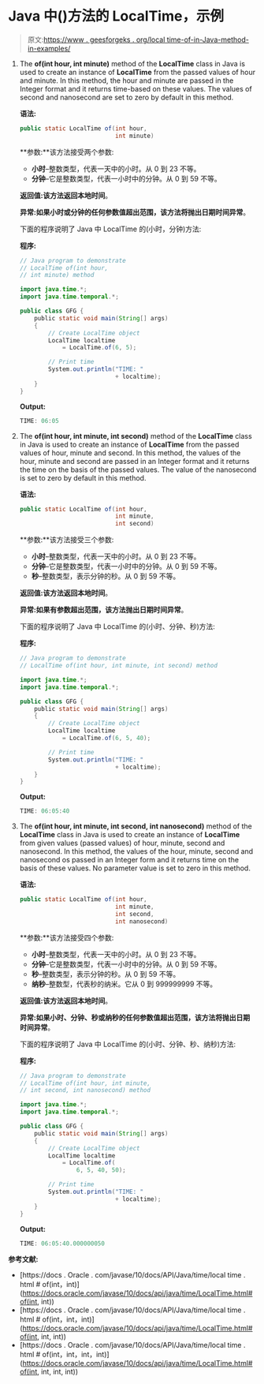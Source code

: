 # Java 中()方法的 LocalTime，示例

> 原文:[https://www . geesforgeks . org/local time-of-in-Java-method-in-examples/](https://www.geeksforgeeks.org/localtime-of-method-in-java-with-examples/)

1.  The **of(int hour, int minute)** method of the **LocalTime** class in Java is used to create an instance of **LocalTime** from the passed values of hour and minute. In this method, the hour and minute are passed in the Integer format and it returns time-based on these values. The values of second and nanosecond are set to zero by default in this method.

    **语法:**

    ```java
    public static LocalTime of(int hour,
                               int minute)

    ```

    **参数:**该方法接受两个参数:

    *   **小时**–整数类型，代表一天中的小时。从 0 到 23 不等。
    *   **分钟**–它是整数类型，代表一小时中的分钟。从 0 到 59 不等。

    **返回值:**该方法返回**本地时间**。

    **异常:**如果小时或分钟的任何参数值超出范围，该方法将抛出**日期时间异常**。

    下面的程序说明了 Java 中 LocalTime 的(小时，分钟)方法:

    **程序:**

    ```java
    // Java program to demonstrate
    // LocalTime of(int hour,
    // int minute) method

    import java.time.*;
    import java.time.temporal.*;

    public class GFG {
        public static void main(String[] args)
        {
            // Create LocalTime object
            LocalTime localtime
                = LocalTime.of(6, 5);

            // Print time
            System.out.println("TIME: "
                               + localtime);
        }
    }
    ```

    **Output:**

    ```java
    TIME: 06:05

    ```

2.  The **of(int hour, int minute, int second)** method of the **LocalTime** class in Java is used to create an instance of **LocalTime** from the passed values of hour, minute and second. In this method, the values of the hour, minute and second are passed in an Integer format and it returns the time on the basis of the passed values. The value of the nanosecond is set to zero by default in this method.

    **语法:**

    ```java
    public static LocalTime of(int hour,
                               int minute,
                               int second)

    ```

    **参数:**该方法接受三个参数:

    *   **小时**–整数类型，代表一天中的小时。从 0 到 23 不等。
    *   **分钟**–它是整数类型，代表一小时中的分钟。从 0 到 59 不等。
    *   **秒**–整数类型，表示分钟的秒。从 0 到 59 不等。

    **返回值:**该方法返回**本地时间**。

    **异常:**如果有参数超出范围，该方法抛出**日期时间异常**。

    下面的程序说明了 Java 中 LocalTime 的(小时、分钟、秒)方法:

    **程序:**

    ```java
    // Java program to demonstrate
    // LocalTime of(int hour, int minute, int second) method

    import java.time.*;
    import java.time.temporal.*;

    public class GFG {
        public static void main(String[] args)
        {
            // Create LocalTime object
            LocalTime localtime
                = LocalTime.of(6, 5, 40);

            // Print time
            System.out.println("TIME: "
                               + localtime);
        }
    }
    ```

    **Output:**

    ```java
    TIME: 06:05:40

    ```

3.  The **of(int hour, int minute, int second, int nanosecond)** method of the **LocalTime** class in Java is used to create an instance of **LocalTime** from given values (passed values) of hour, minute, second and nanosecond. In this method, the values of the hour, minute, second and nanosecond os passed in an Integer form and it returns time on the basis of these values. No parameter value is set to zero in this method.

    **语法:**

    ```java
    public static LocalTime of(int hour,
                               int minute,
                               int second,
                               int nanosecond)

    ```

    **参数:**该方法接受四个参数:

    *   **小时**–整数类型，代表一天中的小时。从 0 到 23 不等。
    *   **分钟**–它是整数类型，代表一小时中的分钟。从 0 到 59 不等。
    *   **秒**–整数类型，表示分钟的秒。从 0 到 59 不等。
    *   **纳秒**–整数型，代表秒的纳米。它从 0 到 999999999 不等。

    **返回值:**该方法返回**本地时间**。

    **异常:**如果小时、分钟、秒或纳秒的任何参数值超出范围，该方法将抛出**日期时间异常**。

    下面的程序说明了 Java 中 LocalTime 的(小时、分钟、秒、纳秒)方法:

    **程序:**

    ```java
    // Java program to demonstrate
    // LocalTime of(int hour, int minute,
    // int second, int nanosecond) method

    import java.time.*;
    import java.time.temporal.*;

    public class GFG {
        public static void main(String[] args)
        {
            // Create LocalTime object
            LocalTime localtime
                = LocalTime.of(
                    6, 5, 40, 50);

            // Print time
            System.out.println("TIME: "
                               + localtime);
        }
    }
    ```

    **Output:**

    ```java
    TIME: 06:05:40.000000050

    ```

**参考文献:**

*   [https://docs . Oracle . com/javase/10/docs/API/Java/time/local time . html # of(int，int)](https://docs.oracle.com/javase/10/docs/api/java/time/LocalTime.html#of(int, int))
*   [https://docs . Oracle . com/javase/10/docs/API/Java/time/local time . html # of(int，int，int)](https://docs.oracle.com/javase/10/docs/api/java/time/LocalTime.html#of(int, int, int))
*   [https://docs . Oracle . com/javase/10/docs/API/Java/time/local time . html # of(int，int，int，int)](https://docs.oracle.com/javase/10/docs/api/java/time/LocalTime.html#of(int, int, int, int))